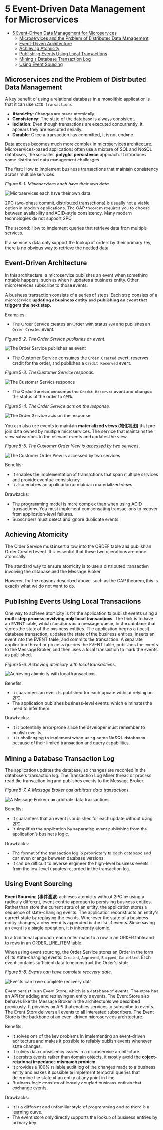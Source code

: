 # 5 Event-Driven Data Management for Microservices

- [5 Event-Driven Data Management for Microservices](#5-event-driven-data-management-for-microservices)
  - [Microservices and the Problem of Distributed Data Management](#microservices-and-the-problem-of-distributed-data-management)
  - [Event-Driven Architecture](#event-driven-architecture)
  - [Achieving Atomicity](#achieving-atomicity)
  - [Publishing Events Using Local Transactions](#publishing-events-using-local-transactions)
  - [Mining a Database Transaction Log](#mining-a-database-transaction-log)
  - [Using Event Sourcing](#using-event-sourcing)

## Microservices and the Problem of Distributed Data Management

A key benefit of using a relational database in a monolithic application is that
it can use `ACID transactions`:

- **Atomicity**: Changes are made atomically.
- **Consistency**: The state of the database is always consistent.
- **Isolation**: Even though transactions are executed concurrently, it appears
  they are executed serially.
- **Durable**: Once a transaction has committed, it is not undone.

Data access becomes much more complex in microservices architecture.
Microservices-based applications often use a mixture of SQL and NoSQL databases,
the so-called **polyglot persistence** approach. It introduces some distributed
data management challenges.

The first: How to implement business transactions that maintain consistency
across multiple services.

*Figure 5-1. Microservices each have their own data*.

![Microservices each have their own data](images/5_1_microservices_each_have_their_own_data.png)

2PC (two-phase commit, distributed transactions) is usually not a viable option
in modern applications. The CAP theorem requires you to choose between
availability and ACID-style consistency. Many modern technologies do not support
2PC.

The second: How to implement queries that retrieve data from multiple services.

If a service's data only support the lookup of orders by their primary key,
there is no obvious way to retrieve the needed data.

## Event-Driven Architecture

In this architecture, a microservice publishes an event when something notable
happens, such as when it updates a business entity. Other microservices
subscribe to those events.

A business transaction consists of a series of steps. Each step consists of a
microservice **updating a business entity** and
**publishing an event that triggers the next step**.

Examples:

- The Order Service creates an Order with status `NEW` and publishes an
  `Order Created` event.

*Figure 5-2. The Order Service publishes an event*.

![The Order Service publishes an event](images/5_2_order_service_publish.png)

- The Customer Service consumes the `Order Created` event, reserves credit for
  the order, and publishes a `Credit Reserved` event.

*Figure 5-3. The Customer Service responds*.

![The Customer Service responds](images/5_3_the_customer_service_responds.png)

- The Order Service consumes the `Credit Reserved` event and changes the status
  of the order to `OPEN`.

*Figure 5-4. The Order Service acts on the response*.

![The Order Service acts on the response](images/5_4_the_order_service_acts_on_the_response.png)

You can also use events to maintain **materialized views (物化视图)** that
pre-join data owned by multiple microservices. The service that maintains the
view subscribes to the relevant events and updates the view.

*Figure 5-5. The Customer Order View is accessed by two services*.

![The Customer Order View is accessed by two services](images/5_5_the_customer_order_view.png)

Benefits:

- It enables the implementation of transactions that span multiple services and
  provide eventual consistency.
- It also enables an application to maintain materialized views.

Drawbacks:

- The programming model is more complex than when using ACID transactions. You
  must implement compensating transactions to recover from application-level
  failures.
- Subscribers must detect and ignore duplicate events.

## Achieving Atomicity

The Order Service must insert a row into the ORDER table and publish an Order
Created event. It is essential that these two operations are done atomically.

The standard way to ensure atomicity is to use a distributed transaction
involving the database and the Message Broker.

However, for the reasons described above, such as the CAP theorem, this is
exactly what we do not want to do.

## Publishing Events Using Local Transactions

One way to achieve atomicity is for the application to publish events using a
**multi-step process involving only local transactions**. The trick is to have
an EVENT table, which functions as a message queue, in the database that stores
the state of the business entities. The application begins a (local) database
transaction, updates the state of the business entities, inserts an event into
the EVENT table, and commits the transaction. A separate application thread or
process queries the EVENT table, publishes the events to the Message Broker, and
then uses a local transaction to mark the events as published.

*Figure 5-6. Achieving atomicity with local transactions*.

![Achieving atomicity with local transactions](images/5_6_atomicity_with_local_transaction.png)

Benefits:

- It guarantees an event is published for each update without relying on 2PC.
- The application publishes business-level events, which eliminates the need to
  infer them.

Drawbacks:

- It is potentially error-prone since the developer must remember to publish
  events.
- It is challenging to implement when using some NoSQL databases because of
  their limited transaction and query capabilities.

## Mining a Database Transaction Log

The application updates the database, so changes are recorded in the database's
transaction log. The Transaction Log Miner thread or process read the
transaction log and publishes events to the Message Broker.

*Figure 5-7. A Message Broker can arbitrate data transactions*.

![A Message Broker can arbitrate data transactions](images/5_7_a_message_broker_can_arbitrate_data_transactions.png)

Benefits:

- It guarantees that an event is published for each update without using 2PC.
- It simplifies the application by separating event publishing from the
  application's business logic.

Drawbacks:

- The format of the transaction log is proprietary to each database and can even
  change between database versions.
- It can be difficult to reverse engineer the high-level business events from
  the low-level updates recorded in the transaction log.

## Using Event Sourcing

**Event Sourcing (事件溯源)** achieves atomicity without 2PC by using a radically
different, event-centric approach to persisting business entities. Rather than
store the current state of an entity, the application stores a sequence of
state-changing events. The application reconstructs an entity's current state
by replaying the events. Whenever the state of a business entity changes, a new
event is appended to the list of events. Since saving an event is a single
operation, it is inherently atomic.

In a traditional approach, each order maps to a row in an ORDER table and to
rows in an ORDER_LINE_ITEM table.

When using event sourcing, the Order Service stores an Order in the form of its
state-changing events: `Created`, `Approved`, `Shipped`, `Cancelled`. Each event
contains sufficient data to reconstruct the Order's state.

*Figure 5-8. Events can have complete recovery data*.

![Events can have complete recovery data](images/5_8_events_can_have_complete_recovery_data.png)

Event persist in an Event Store, which is a database of events. The store has an
API for adding and retrieving an entity's events. The Event Store also behaves
like the Message Broker in the architectures we described previously. It
provides an API that enables services to subscribe to events. The Event Store
delivers all events to all interested subscribers. The Event Store is the
backbone of an event-driven microservices architecture.

Benefits:

- It solves one of the key problems in implementing an event-driven achitecture
  and makes it possible to reliably publish events whenever state changes.
- It solves data consistency issues in a microservice architecture.
- It persists events rather than domain objects, it mostly avoid the
  **object-relational impedance mismatch problem**.
- It provides a 100% reliable audit log of the changes made to a business entity
  and makes it possible to implement temporal queries that determine the state
  of an entity at any point in time.
- Business logic consists of loosely coupled business entities that exchange
  events.

Drawbacks:

- It is a different and unfamiliar style of programming and so there is a
  learning curve.
- The event store only directly supports the lookup of business entities by
  primary key.
